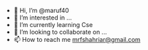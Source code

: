 - 👋 Hi, I’m @maruf40
- 👀 I’m interested in ...
- 🌱 I’m currently learning Cse
- 💞️ I’m looking to collaborate on ...
- 📫 How to reach me mrfshahriar@gmail.com

<!---
maruf40/maruf40 is a ✨ special ✨ repository because its `README.md` (this file) appears on your GitHub profile.
You can click the Preview link to take a look at your changes.
--->
